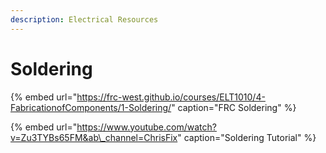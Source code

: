 ```yaml
---
description: Electrical Resources
---
```


# Soldering

{% embed url="https://frc-west.github.io/courses/ELT1010/4-FabricationofComponents/1-Soldering/" caption="FRC Soldering" %}

{% embed url="https://www.youtube.com/watch?v=Zu3TYBs65FM&ab\_channel=ChrisFix" caption="Soldering Tutorial" %}







